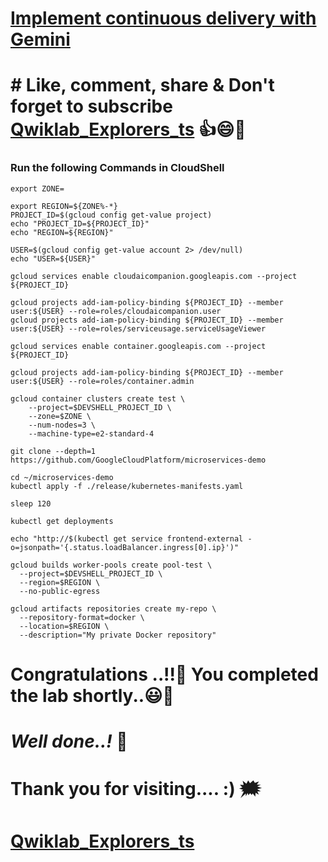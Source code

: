 # [Implement continuous delivery with Gemini](https://www.cloudskillsboost.google/course_templates/882/labs/476337)

# # Like, comment, share & Don't forget to subscribe [Qwiklab_Explorers_ts](https://youtube.com/@titashshil?si=RgamNu1dc9jVIbJN) 👍😄🤝

### Run the following Commands in CloudShell

```
export ZONE=
```
```
export REGION=${ZONE%-*}
PROJECT_ID=$(gcloud config get-value project)
echo "PROJECT_ID=${PROJECT_ID}"
echo "REGION=${REGION}"

USER=$(gcloud config get-value account 2> /dev/null)
echo "USER=${USER}"

gcloud services enable cloudaicompanion.googleapis.com --project ${PROJECT_ID}

gcloud projects add-iam-policy-binding ${PROJECT_ID} --member user:${USER} --role=roles/cloudaicompanion.user
gcloud projects add-iam-policy-binding ${PROJECT_ID} --member user:${USER} --role=roles/serviceusage.serviceUsageViewer

gcloud services enable container.googleapis.com --project ${PROJECT_ID}

gcloud projects add-iam-policy-binding ${PROJECT_ID} --member user:${USER} --role=roles/container.admin

gcloud container clusters create test \
    --project=$DEVSHELL_PROJECT_ID \
    --zone=$ZONE \
    --num-nodes=3 \
    --machine-type=e2-standard-4

git clone --depth=1 https://github.com/GoogleCloudPlatform/microservices-demo

cd ~/microservices-demo
kubectl apply -f ./release/kubernetes-manifests.yaml

sleep 120

kubectl get deployments

echo "http://$(kubectl get service frontend-external -o=jsonpath='{.status.loadBalancer.ingress[0].ip}')"

gcloud builds worker-pools create pool-test \
  --project=$DEVSHELL_PROJECT_ID \
  --region=$REGION \
  --no-public-egress

gcloud artifacts repositories create my-repo \
  --repository-format=docker \
  --location=$REGION \
  --description="My private Docker repository"
```

# Congratulations ..!!🎉  You completed the lab shortly..😃💯

# *Well done..!* 👏

# Thank you for visiting.... :) 🗯️

# [Qwiklab_Explorers_ts](https://youtube.com/@titashshil?si=RgamNu1dc9jVIbJN)
